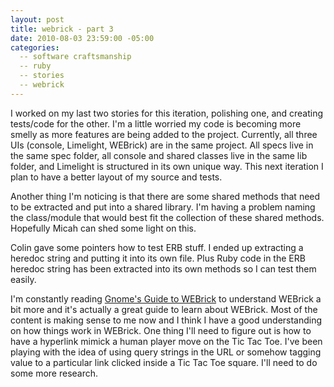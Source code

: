 ```yaml
---
layout: post
title: webrick - part 3
date: 2010-08-03 23:59:00 -05:00
categories:
  -- software craftsmanship
  -- ruby
  -- stories
  -- webrick
---
```


I worked on my last two stories for this iteration, polishing one, and creating tests/code for the other.  I'm a little worried my code is becoming more smelly as more features are being added to the project.  Currently, all three UIs (console, Limelight, WEBrick) are in the same project.  All specs live in the same spec folder, all console and shared classes live in the same lib folder, and Limelight is structured in its own unique way.  This next iteration I plan to have a better layout of my source and tests.

Another thing I'm noticing is that there are some shared methods that need to be extracted and put into a shared library.  I'm having a problem naming the class/module that would best fit the collection of these shared methods.  Hopefully Micah can shed some light on this.

Colin gave some pointers how to test ERB stuff.  I ended up extracting a heredoc string and putting it into its own file.  Plus Ruby code in the ERB heredoc string has been extracted into its own methods so I can test them easily.  

I'm constantly reading [Gnome's Guide to WEBrick](http://microjet.ath.cx/webrickguide/html/html_webrick.html) to understand WEBrick a bit more and it's actually a great guide to learn about WEBrick.  Most of the content is making sense to me now and I think I have a good understanding on how things work in WEBrick.  One thing I'll need to figure out is how to have a hyperlink mimick a human player move on the Tic Tac Toe.  I've been playing with the idea of using query strings in the URL or somehow tagging value to a particular link clicked inside a Tic Tac Toe square.  I'll need to do some more research.


